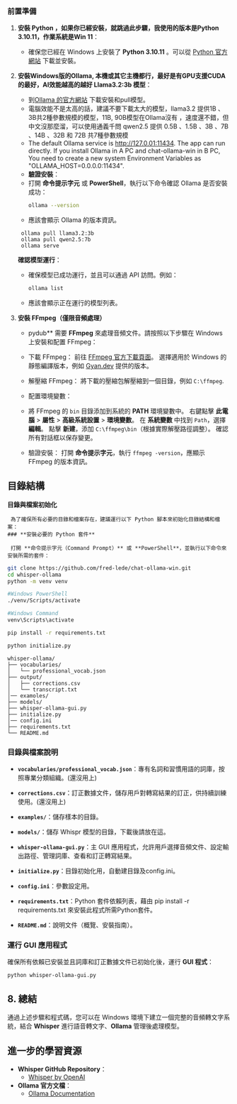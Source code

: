 ### **前置準備**

1. **安裝 Python ，如果你已經安裝，就跳過此步驟，我使用的版本是Python 3.10.11，作業系統是Win 11**：
   
   - 確保您已經在 Windows 上安裝了 **Python 3.10.11** 。可以從 [Python 官方網站](https://www.python.org/downloads/windows/) 下載並安裝。

2. **安裝Windows版的Ollama, 本機或其它主機都行，最好是有GPU支援CUDA的最好，AI效能越高的越好 Llama3.2:3b 模型**：

   - 到[Ollama 的官方網站](https://ollama.com/download) 下載安裝和pull模型。
   - 電腦效能不是太高的話，建議不要下載太大的模型，llama3.2 提供1B 、3B共2種參數規模的模型，11B, 90B模型在Ollama沒有
     ，速度還不錯，但中文沒那麼溜，可以使用通義千問 qwen2.5 提供 0.5B 、1.5B 、3B 、7B 、14B 、32B 和 72B 共7種參數規模
   - The default Ollama service is http://127.0.01:11434. The app can run directly. If you install Ollama in A 
     PC and chat-ollama-win in B PC, You need to create a new system Environment Variables as "OLLAMA_HOST=0.0.0.0:11434".
   - **驗證安裝**：
   - 打開 **命令提示字元** 或 **PowerShell**，執行以下命令確認 Ollama 是否安裝成功：
     ```bash
     ollama --version
     ```
   - 應該會顯示 Ollama 的版本資訊。
   
   ```
	ollama pull llama3.2:3b
	ollama pull qwen2.5:7b
	ollama serve 
   ```
   **確認模型運行**：
   - 確保模型已成功運行，並且可以通過 API 訪問。例如：
     ```bash
     ollama list
     ```
   - 應該會顯示正在運行的模型列表。

3. **安裝 FFmpeg（僅限音頻處理）**

   - pydub** 需要 **FFmpeg** 來處理音頻文件。請按照以下步驟在 Windows 上安裝和配置 FFmpeg：

   - 下載 FFmpeg：
     前往 [FFmpeg 官方下載頁面](https://ffmpeg.org/download.html#build-windows)。
     選擇適用於 Windows 的靜態編譯版本，例如 [Gyan.dev](https://www.gyan.dev/ffmpeg/builds/) 提供的版本。

   - 解壓縮 FFmpeg：
     將下載的壓縮包解壓縮到一個目錄，例如 `C:\ffmpeg`.

   - 配置環境變數：
   - 將 FFmpeg 的 `bin` 目錄添加到系統的 **PATH** 環境變數中。
     右鍵點擊 **此電腦** > **屬性** > **高級系統設置** > **環境變數**。
     在 **系統變數** 中找到 `Path`，選擇 **編輯**。
     點擊 **新建**，添加 `C:\ffmpeg\bin`（根據實際解壓路徑調整）。
     確認所有對話框以保存變更。

   - 驗證安裝：
     打開 **命令提示字元**，執行 `ffmpeg -version`，應顯示 FFmpeg 的版本資訊。
   
## **目錄結構**

   **目錄與檔案初始化**

	 為了確保所有必要的目錄和檔案存在，建議運行以下 Python 腳本來初始化目錄結構和檔案：
	### **安裝必要的 Python 套件**

     打開 **命令提示字元（Command Prompt）** 或 **PowerShell**，並執行以下命令來安裝所需的套件： 
	 
```bash
git clone https://github.com/fred-lede/chat-ollama-win.git
cd whisper-ollama
python -m venv venv

#Windows PowerShell
./venv/Scripts/activate

#Windows Command
venv\Scripts\activate

pip install -r requirements.txt

python initialize.py
```

```
whisper-ollama/
├── vocabularies/
│   └── professional_vocab.json
├── output/
│   ├── corrections.csv
│   └── transcript.txt
│── examoles/
├── models/
├── whisper-ollama-gui.py
├── initialize.py
│── config.ini
├── requirements.txt
└── README.md
```

### **目錄與檔案說明**

- **`vocabularies/professional_vocab.json`**：專有名詞和習慣用語的詞庫，按照專業分類組織。(還沒用上)

- **`corrections.csv`**：訂正數據文件，儲存用戶對轉寫結果的訂正，供持續訓練使用。(還沒用上)

- **`examples/`**：儲存樣本的目錄。

- **`models/`**：儲存 Whispr 模型的目錄，下載後請放在這。

- **`whisper-ollama-gui.py`**：主 GUI 應用程式，允許用戶選擇音頻文件、設定輸出路徑、管理詞庫、查看和訂正轉寫結果。

- **`initialize.py`**：目錄初始化用，自動建目錄及config.ini。

- **`config.ini`**：參數設定用。

- **`requirements.txt`**：Python 套件依賴列表，藉由 pip install -r requirements.txt 來安裝此程式所需Python套件。

- **`README.md`**：說明文件（概覽、安裝指南）。


### **運行 GUI 應用程式**

確保所有依賴已安裝並且詞庫和訂正數據文件已初始化後，運行 **GUI 程式**：

```
python whisper-ollama-gui.py
```

## **8. 總結**

通過上述步驟和程式碼，您可以在 Windows 環境下建立一個完整的音頻轉文字系統，結合 **Whisper** 進行語音轉文字、**Ollama** 管理後處理模型。


## **進一步的學習資源**
- **Whisper GitHub Repository**：
  - [Whisper by OpenAI](https://github.com/openai/whisper)
- **Ollama 官方文檔**：
  - [Ollama Documentation](https://github.com/ollama/ollama)
